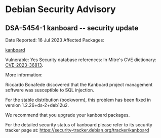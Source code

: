 
Debian Security Advisory
========================


DSA-5454-1 kanboard -- security update
--------------------------------------



Date Reported:
16 Jul 2023
Affected Packages:

[kanboard](https://packages.debian.org/src:kanboard)

Vulnerable:
Yes
Security database references:
In Mitre's CVE dictionary: [CVE-2023-36813](https://security-tracker.debian.org/tracker/CVE-2023-36813).  

More information:

Riccardo Bonafede discovered that the Kanboard project management
software was susceptible to SQL injection.


For the stable distribution (bookworm), this problem has been fixed in
version 1.2.26+ds-2+deb12u2.


We recommend that you upgrade your kanboard packages.


For the detailed security status of kanboard please refer to
its security tracker page at:
<https://security-tracker.debian.org/tracker/kanboard>





